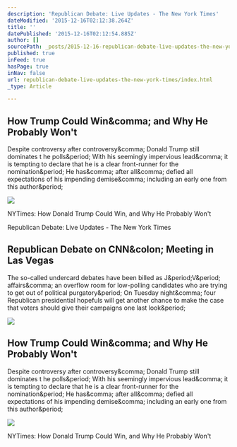 ```yaml
---
description: 'Republican Debate: Live Updates - The New York Times'
dateModified: '2015-12-16T02:12:38.264Z'
title: ''
datePublished: '2015-12-16T02:12:54.885Z'
author: []
sourcePath: _posts/2015-12-16-republican-debate-live-updates-the-new-york-times.md
published: true
inFeed: true
hasPage: true
inNav: false
url: republican-debate-live-updates-the-new-york-times/index.html
_type: Article

---
```

<article style=""><h1>How Trump Could Win&amp;comma; and Why He Probably Won't</h1><p>Despite controversy after controversy&amp;comma; Donald Trump still dominates t he polls&amp;period; With his seemingly impervious lead&amp;comma; it is tempting to declare that he is a clear front-runner for the nomination&amp;period; He has&amp;comma; after all&amp;comma; defied all expectations of his impending demise&amp;comma; including an early one from this author&amp;period;</p><img src="http://static01.nyt.com/images/2015/12/15/upshot/15UP-TRUMP/15UP-TRUMP-facebookJumbo.jpg" /></article>

NYTimes: How Donald Trump Could Win, and Why He Probably Won't

Republican Debate: Live Updates - The New York Times

<article style=""><h1>Republican Debate on CNN&amp;colon; Meeting in Las Vegas</h1><p>The so-called undercard debates have been billed as J&amp;period;V&amp;period; affairs&amp;comma; an overflow room for low-polling candidates who are trying to get out of political purgatory&amp;period; On Tuesday night&amp;comma; four Republican presidential hopefuls will get another chance to make the case that voters should give their campaigns one last look&amp;period;</p><img src="http://graphics8.nytimes.com/images/2015/12/16/us/15liveblog-promo/15liveblog-promo-facebookJumbo.jpg" /></article>

<article style=""><h1>How Trump Could Win&amp;comma; and Why He Probably Won't</h1><p>Despite controversy after controversy&amp;comma; Donald Trump still dominates t he polls&amp;period; With his seemingly impervious lead&amp;comma; it is tempting to declare that he is a clear front-runner for the nomination&amp;period; He has&amp;comma; after all&amp;comma; defied all expectations of his impending demise&amp;comma; including an early one from this author&amp;period;</p><img src="http://static01.nyt.com/images/2015/12/15/upshot/15UP-TRUMP/15UP-TRUMP-facebookJumbo.jpg" /></article>

NYTimes: How Donald Trump Could Win, and Why He Probably Won't